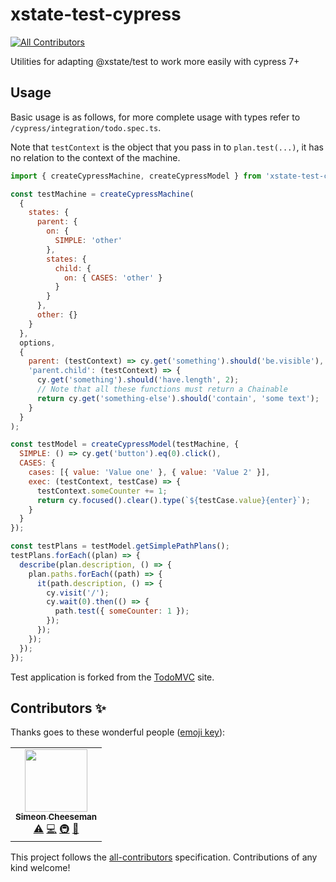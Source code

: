# xstate-test-cypress

<!-- ALL-CONTRIBUTORS-BADGE:START - Do not remove or modify this section -->

[![All Contributors](https://img.shields.io/badge/all_contributors-1-orange.svg?style=flat-square)](#contributors-)

<!-- ALL-CONTRIBUTORS-BADGE:END -->

Utilities for adapting @xstate/test to work more easily with cypress 7+

## Usage

Basic usage is as follows, for more complete usage with types refer to `/cypress/integration/todo.spec.ts`.

Note that `testContext` is the object that you pass in to `plan.test(...)`, it has no relation to the context of the machine.

```js
import { createCypressMachine, createCypressModel } from 'xstate-test-cypress';

const testMachine = createCypressMachine(
  {
    states: {
      parent: {
        on: {
          SIMPLE: 'other'
        },
        states: {
          child: {
            on: { CASES: 'other' }
          }
        }
      },
      other: {}
    }
  },
  options,
  {
    parent: (testContext) => cy.get('something').should('be.visible'),
    'parent.child': (testContext) => {
      cy.get('something').should('have.length', 2);
      // Note that all these functions must return a Chainable
      return cy.get('something-else').should('contain', 'some text');
    }
  }
);

const testModel = createCypressModel(testMachine, {
  SIMPLE: () => cy.get('button').eq(0).click(),
  CASES: {
    cases: [{ value: 'Value one' }, { value: 'Value 2' }],
    exec: (testContext, testCase) => {
      testContext.someCounter += 1;
      return cy.focused().clear().type(`${testCase.value}{enter}`);
    }
  }
});

const testPlans = testModel.getSimplePathPlans();
testPlans.forEach((plan) => {
  describe(plan.description, () => {
    plan.paths.forEach((path) => {
      it(path.description, () => {
        cy.visit('/');
        cy.wait(0).then(() => {
          path.test({ someCounter: 1 });
        });
      });
    });
  });
});
```

Test application is forked from the [TodoMVC](http://todomvc.com) site.

## Contributors ✨

Thanks goes to these wonderful people ([emoji key](https://allcontributors.org/docs/en/emoji-key)):

<!-- ALL-CONTRIBUTORS-LIST:START - Do not remove or modify this section -->
<!-- prettier-ignore-start -->
<!-- markdownlint-disable -->
<table>
  <tr>
    <td align="center"><a href="https://github.com/SimeonC"><img src="https://avatars.githubusercontent.com/u/1085899?v=4?s=100" width="100px;" alt=""/><br /><sub><b>Simeon Cheeseman</b></sub></a><br /><a href="https://github.com/tablecheck/xstate-test-cypress/commits?author=SimeonC" title="Tests">⚠️</a> <a href="https://github.com/tablecheck/xstate-test-cypress/commits?author=SimeonC" title="Code">💻</a> <a href="#infra-SimeonC" title="Infrastructure (Hosting, Build-Tools, etc)">🚇</a> <a href="https://github.com/tablecheck/xstate-test-cypress/commits?author=SimeonC" title="Documentation">📖</a></td>
  </tr>
</table>

<!-- markdownlint-restore -->
<!-- prettier-ignore-end -->

<!-- ALL-CONTRIBUTORS-LIST:END -->

This project follows the [all-contributors](https://github.com/all-contributors/all-contributors) specification. Contributions of any kind welcome!
